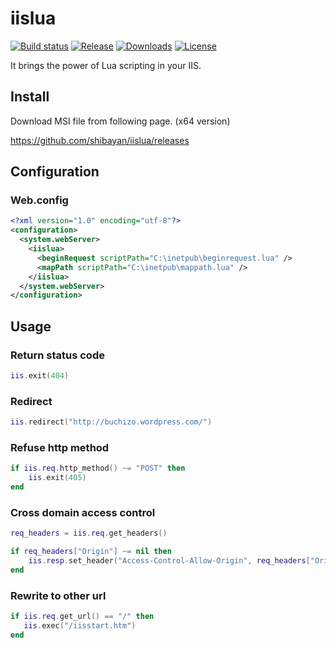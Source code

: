 iislua
================

[![Build status](https://ci.appveyor.com/api/projects/status/76ulkhlfpjkqav74?svg=true)](https://ci.appveyor.com/project/shibayan/iislua)
[![Release](https://img.shields.io/github/release/shibayan/iislua.svg)](https://github.com/shibayan/iislua/releases/latest)
[![Downloads](https://img.shields.io/github/downloads/shibayan/iislua/total.svg)](https://github.com/shibayan/iislua/releases/latest)
[![License](https://img.shields.io/github/license/shibayan/iislua.svg)](https://github.com/shibayan/iislua/blob/master/LICENSE)

It brings the power of Lua scripting in your IIS.

## Install

Download MSI file from following page. (x64 version)

https://github.com/shibayan/iislua/releases

## Configuration

### Web.config

```xml
<?xml version="1.0" encoding="utf-8"?>
<configuration>
  <system.webServer>
    <iislua>
      <beginRequest scriptPath="C:\inetpub\beginrequest.lua" />
      <mapPath scriptPath="C:\inetpub\mappath.lua" />
    </iislua>
  </system.webServer>
</configuration>
```

## Usage

### Return status code

```lua
iis.exit(404)
```

### Redirect

```lua
iis.redirect("http://buchizo.wordpress.com/")
```

### Refuse http method

```lua
if iis.req.http_method() ~= "POST" then
    iis.exit(405)
end
```

### Cross domain access control

```lua
req_headers = iis.req.get_headers()

if req_headers["Origin"] ~= nil then
    iis.resp.set_header("Access-Control-Allow-Origin", req_headers["Origin"])
end
```

### Rewrite to other url

```lua
if iis.req.get_url() == "/" then
   iis.exec("/iisstart.htm")
end
```